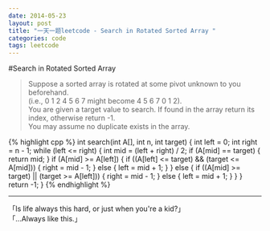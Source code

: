 ```yaml
---
date: 2014-05-23
layout: post
title: "一天一题leetcode - Search in Rotated Sorted Array "
categories: code
tags: leetcode
---
```


#Search in Rotated Sorted Array
>Suppose a sorted array is rotated at some pivot unknown to you beforehand.   
>(i.e., 0 1 2 4 5 6 7 might become 4 5 6 7 0 1 2).   
>You are given a target value to search. If found in the array return its index, otherwise return -1.   
>You may assume no duplicate exists in the array.   

{% highlight cpp %}
int search(int A[], int n, int target) {
    int left = 0;
    int right = n - 1;
    while (left <= right) {
        int mid = (left + right) / 2;
        if (A[mid] == target) {
            return mid;
        }
        if (A[mid] >= A[left]) {
            if ((A[left] <= target) && (target <= A[mid])) {
                right = mid - 1; 
            } else {
                left = mid + 1;
            }
        } else {
            if ((A[mid] >= target) || (target >= A[left])) {
                right = mid - 1;
            } else {
                left = mid + 1;
            }
        }
    }
    return -1;
}
{% endhighlight %}

---
「Is life always this hard, or just when you're a kid?」   
「...Always like this.」
